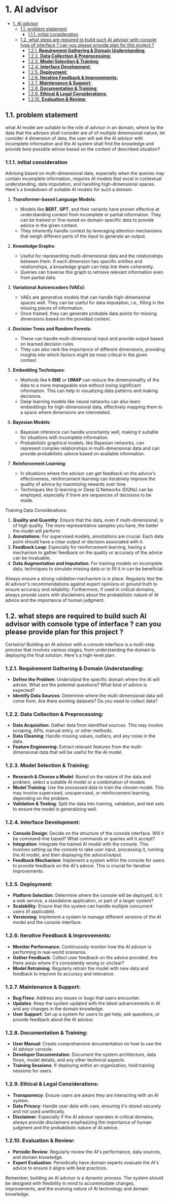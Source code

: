 # 1. AI advisor

- [1. AI advisor](#1-ai-advisor)
  - [1.1. problem statement](#11-problem-statement)
    - [1.1.1. initial consideration](#111-initial-consideration)
  - [1.2. what steps are required to build such AI advisor with console type of interface ? can you please provide plan for this project ?](#12-what-steps-are-required-to-build-such-ai-advisor-with-console-type-of-interface--can-you-please-provide-plan-for-this-project-)
    - [1.2.1. **Requirement Gathering \& Domain Understanding**:](#121-requirement-gathering--domain-understanding)
    - [1.2.2. **Data Collection \& Preprocessing**:](#122-data-collection--preprocessing)
    - [1.2.3. **Model Selection \& Training**:](#123-model-selection--training)
    - [1.2.4. **Interface Development**:](#124-interface-development)
    - [1.2.5. **Deployment**:](#125-deployment)
    - [1.2.6. **Iterative Feedback \& Improvements**:](#126-iterative-feedback--improvements)
    - [1.2.7. **Maintenance \& Support**:](#127-maintenance--support)
    - [1.2.8. **Documentation \& Training**:](#128-documentation--training)
    - [1.2.9. **Ethical \& Legal Considerations**:](#129-ethical--legal-considerations)
    - [1.2.10. **Evaluation \& Review**:](#1210-evaluation--review)


## 1.1. problem statement

what AI model are suitable to the role of advisor in an domain,  where by the data that the advises shall consider are of of multiple dimensional nature,  let consider 4 dimension of data,  the user will ask the AI advisor with incomplete information and the AI system shall find the knowledge and provide best possible advise  based on the context of  described situation? 

### 1.1.1. initial consideration 

Advising based on multi-dimensional data, especially when the queries may contain incomplete information, requires AI models that excel in contextual understanding, data imputation, and handling high-dimensional spaces. Here's a breakdown of suitable AI models for such a domain:

1. **Transformer-based Language Models**:
   - Models like **BERT**, **GPT**, and their variants have proven effective at understanding context from incomplete or partial information. They can be trained or fine-tuned on domain-specific data to provide advice in the given context.
   - They inherently handle context by leveraging attention mechanisms that weigh different parts of the input to generate an output.

2. **Knowledge Graphs**:
   - Useful for representing multi-dimensional data and the relationships between them. If each dimension has specific entities and relationships, a knowledge graph can help link them coherently.
   - Queries can traverse this graph to retrieve relevant information even from partial data.

3. **Variational Autoencoders (VAEs)**:
   - VAEs are generative models that can handle high-dimensional spaces well. They can be useful for data imputation, i.e., filling in the missing pieces of information.
   - Once trained, they can generate probable data points for missing dimensions based on the provided context.

4. **Decision Trees and Random Forests**:
   - These can handle multi-dimensional input and provide output based on learned decision rules.
   - They can also rank the importance of different dimensions, providing insights into which factors might be most critical in the given context.

5. **Embedding Techniques**:
   - Methods like **t-SNE** or **UMAP** can reduce the dimensionality of the data to a more manageable size without losing significant information. This can help in visualizing data patterns and making decisions.
   - Deep learning models like neural networks can also learn embeddings for high-dimensional data, effectively mapping them to a space where dimensions are interrelated.

6. **Bayesian Models**:
   - Bayesian inference can handle uncertainty well, making it suitable for situations with incomplete information.
   - Probabilistic graphical models, like Bayesian networks, can represent complex relationships in multi-dimensional data and can provide probabilistic advice based on available information.

7. **Reinforcement Learning**:
   - In situations where the advisor can get feedback on the advice's effectiveness, reinforcement learning can iteratively improve the quality of advice by maximizing rewards over time.
   - Techniques like Q-learning or Deep Q Networks (DQNs) can be employed, especially if there are sequences of decisions to be made.

Training Data Considerations:
1. **Quality and Quantity**: Ensure that the data, even if multi-dimensional, is of high quality. The more representative samples you have, the better the model will perform.
2. **Annotations**: For supervised models, annotations are crucial. Each data point should have a clear output or decision associated with it.
3. **Feedback Loop**: Especially for reinforcement learning, having a mechanism to gather feedback on the quality or accuracy of the advice can be invaluable.
4. **Data Augmentation and Imputation**: For training models on incomplete data, techniques to simulate missing data or to fill it in can be beneficial.

Always ensure a strong validation mechanism is in place. Regularly test the AI advisor's recommendations against expert opinions or ground truth to ensure accuracy and reliability. Furthermore, if used in critical domains, always provide users with disclaimers about the probabilistic nature of AI advice and the importance of human judgment.


## 1.2. what steps are required to build such AI advisor with console type of interface ? can you please provide plan for this project ?

Certainly! Building an AI advisor with a console interface is a multi-step process that involves various stages, from understanding the domain to deploying the final solution. Here's a high-level plan:

### 1.2.1. **Requirement Gathering & Domain Understanding**:
- **Define the Problem**: Understand the specific domain where the AI will advise. What are the potential questions? What kind of advice is expected?
- **Identify Data Sources**: Determine where the multi-dimensional data will come from. Are there existing datasets? Do you need to collect data?

### 1.2.2. **Data Collection & Preprocessing**:
- **Data Acquisition**: Gather data from identified sources. This may involve scraping, APIs, manual entry, or other methods.
- **Data Cleaning**: Handle missing values, outliers, and any noise in the data.
- **Feature Engineering**: Extract relevant features from the multi-dimensional data that will be useful for the AI model.

### 1.2.3. **Model Selection & Training**:
- **Research & Choose a Model**: Based on the nature of the data and problem, select a suitable AI model or a combination of models.
- **Model Training**: Use the processed data to train the chosen model. This may involve supervised, unsupervised, or reinforcement learning, depending on the problem.
- **Validation & Testing**: Split the data into training, validation, and test sets to ensure the model is generalizing well.

### 1.2.4. **Interface Development**:
- **Console Design**: Decide on the structure of the console interface. Will it be command-line based? What commands or queries will it accept?
- **Integration**: Integrate the trained AI model with the console. This involves setting up the console to take user input, processing it, running the AI model, and then displaying the advice/output.
- **Feedback Mechanism**: Implement a system within the console for users to provide feedback on the AI's advice. This is crucial for iterative improvements.

### 1.2.5. **Deployment**:
- **Platform Selection**: Determine where the console will be deployed. Is it a web service, a standalone application, or part of a larger system?
- **Scalability**: Ensure that the system can handle multiple concurrent users (if applicable).
- **Versioning**: Implement a system to manage different versions of the AI model and the console interface.

### 1.2.6. **Iterative Feedback & Improvements**:
- **Monitor Performance**: Continuously monitor how the AI advisor is performing in real-world scenarios.
- **Gather Feedback**: Collect user feedback on the advice provided. Are there areas where it's consistently wrong or unclear?
- **Model Retraining**: Regularly retrain the model with new data and feedback to improve its accuracy and relevance.

### 1.2.7. **Maintenance & Support**:
- **Bug Fixes**: Address any issues or bugs that users encounter.
- **Updates**: Keep the system updated with the latest advancements in AI and any changes in the domain knowledge.
- **User Support**: Set up a system for users to get help, ask questions, or provide feedback about the AI advisor.

### 1.2.8. **Documentation & Training**:
- **User Manual**: Create comprehensive documentation on how to use the AI advisor console.
- **Developer Documentation**: Document the system architecture, data flows, model details, and any other technical aspects.
- **Training Sessions**: If deploying within an organization, hold training sessions for users.

### 1.2.9. **Ethical & Legal Considerations**:
- **Transparency**: Ensure users are aware they are interacting with an AI system.
- **Data Privacy**: Handle user data with care, ensuring it's stored securely and not used unethically.
- **Disclaimer**: Especially if the AI advisor operates in critical domains, always provide disclaimers emphasizing the importance of human judgment and the probabilistic nature of AI advice.

### 1.2.10. **Evaluation & Review**:
- **Periodic Review**: Regularly review the AI's performance, data sources, and domain knowledge.
- **Expert Evaluation**: Periodically have domain experts evaluate the AI's advice to ensure it aligns with best practices.

Remember, building an AI advisor is a dynamic process. The system should be designed with flexibility in mind to accommodate changes, improvements, and the evolving nature of AI technology and domain knowledge.

